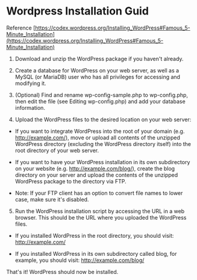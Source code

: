# Wordpress Installation Guid

Reference [https://codex.wordpress.org/Installing_WordPress#Famous_5-Minute_Installation](https://codex.wordpress.org/Installing_WordPress#Famous_5-Minute_Installation)

1. Download and unzip the WordPress package if you haven't already.

2. Create a database for WordPress on your web server, as well as a MySQL (or MariaDB) user who has all privileges for accessing and modifying it.

3. (Optional) Find and rename wp-config-sample.php to wp-config.php, then edit the file (see Editing wp-config.php) and add your database information.

4. Upload the WordPress files to the desired location on your web server:
  * If you want to integrate WordPress into the root of your domain (e.g. http://example.com/), move or upload all contents of the unzipped WordPress directory (excluding the WordPress directory itself) into the root directory of your web server.
  
  * If you want to have your WordPress installation in its own subdirectory on your website (e.g. http://example.com/blog/), create the blog directory on your server and upload the contents of the unzipped WordPress package to the directory via FTP.
  
  * Note: If your FTP client has an option to convert file names to lower case, make sure it's disabled.
  
5. Run the WordPress installation script by accessing the URL in a web browser. This should be the URL where you uploaded the WordPress files.
  * If you installed WordPress in the root directory, you should visit: http://example.com/
  
  * If you installed WordPress in its own subdirectory called blog, for example, you should visit: http://example.com/blog/
  
That's it! WordPress should now be installed.
